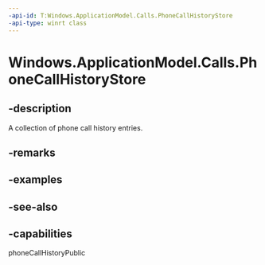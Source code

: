 ----api-id: T:Windows.ApplicationModel.Calls.PhoneCallHistoryStore
-api-type: winrt class
---<!-- Class syntax.public class PhoneCallHistoryStore : Windows.ApplicationModel.Calls.IPhoneCallHistoryStore--># Windows.ApplicationModel.Calls.PhoneCallHistoryStore## -descriptionA collection of phone call history entries.## -remarks## -examples## -see-also## -capabilitiesphoneCallHistoryPublic